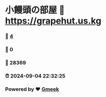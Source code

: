 # 小饅頭の部屋 :link: https://grapehut.us.kg 
### :page_facing_up: [4](https://grapehut.us.kg/tag.html) 
### :speech_balloon: 0 
### :hibiscus: 28369 
### :alarm_clock: 2024-09-04 22:32:25 
### Powered by :heart: [Gmeek](https://github.com/Meekdai/Gmeek)
